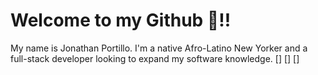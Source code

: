 # Welcome to my Github :wave:!!

My name is Jonathan Portillo. I'm a native Afro-Latino New Yorker and a full-stack developer looking to expand my software knowledge.
[]
[]
[]


